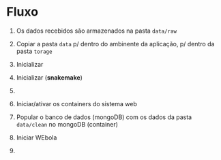 ###### 

# Fluxo

1. Os dados recebidos são armazenados na pasta  `data/raw`

2. Copiar a pasta `data` p/ dentro do ambinente da aplicação, p/ dentro da pasta `torage`

3. Inicializar 

4. Inicializar  (**snakemake**)

5. 

6. Iniciar/ativar os containers do sistema web

7. Popular o banco de dados (mongoDB) com os dados da pasta `data/clean` no mongoDB (container)

8. Iniciar WEbola

9. 





